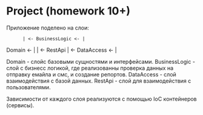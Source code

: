 # Project (homework 10+)

Приложение поделено на слои:

          | <- BusinessLogic <- |  
Domain <- |                     | <- RestApi
          | <- DataAccess    <- |

Domain - слойс базовыми сущностями и интерфейсами.
BusinessLogic - слой с бизнесс логикой, где реализованны проверка данных на отправку емайла и смс, и создание репортов.
DataAccess - слой взаимодействия с базой данных.
RestApi - слой для взаимодействия с пользователями.

Зависимости от каждого слоя реализуются с помощью IoC контейнеров (сервисы).
